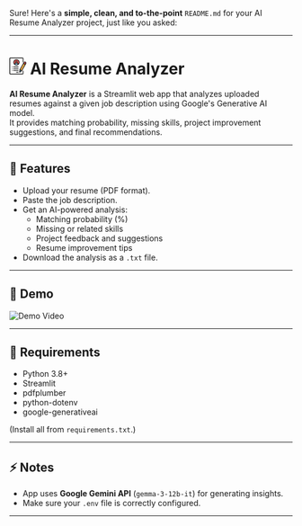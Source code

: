 Sure! Here's a **simple, clean, and to-the-point** `README.md` for your AI Resume Analyzer project, just like you asked:

---

# <img src="/assests/icon.png" alt="Icon" width="30" height="30"> AI Resume Analyzer


**AI Resume Analyzer** is a Streamlit web app that analyzes uploaded resumes against a given job description using Google's Generative AI model.  
It provides matching probability, missing skills, project improvement suggestions, and final recommendations.

---

## 🚀 Features
- Upload your resume (PDF format).
- Paste the job description.
- Get an AI-powered analysis:
  - Matching probability (%)
  - Missing or related skills
  - Project feedback and suggestions
  - Resume improvement tips
- Download the analysis as a `.txt` file.

---


## 🎥 Demo

![Demo Video](https://github.com/user-attachments/assets/2bc3bef0-f199-4826-a333-1aa42eaf6890)

---

## 📄 Requirements
- Python 3.8+
- Streamlit
- pdfplumber
- python-dotenv
- google-generativeai

(Install all from `requirements.txt`.)

---

## ⚡ Notes
- App uses **Google Gemini API** (`gemma-3-12b-it`) for generating insights.
- Make sure your `.env` file is correctly configured.

---